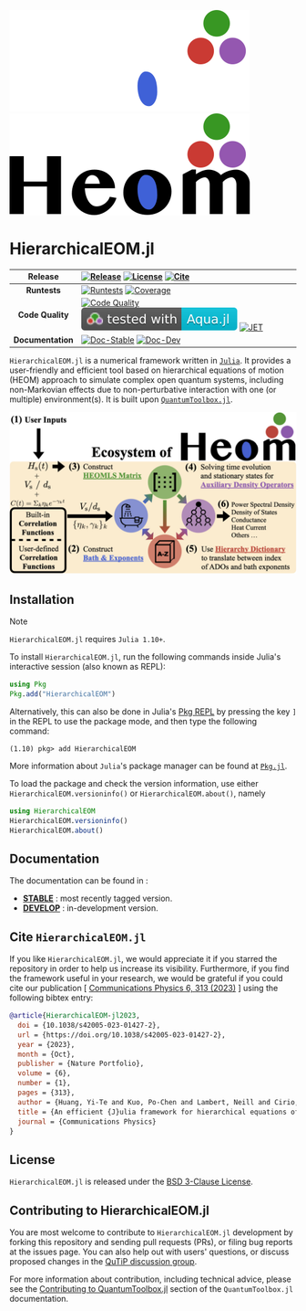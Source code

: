 ![Fancy logo](./docs/src/assets/logo-dark.png#gh-dark-mode-only)
![Fancy logo](./docs/src/assets/logo.png#gh-light-mode-only)

# HierarchicalEOM.jl

| **Release**       | [![Release][release-img]][release-url] [![License][license-img]][license-url] [![Cite][cite-img]][cite-url] |
|:-----------------:|:-------------|
| **Runtests**      | [![Runtests][runtests-img]][runtests-url] [![Coverage][codecov-img]][codecov-url] |
| **Code Quality**  | [![Code Quality][code-quality-img]][code-quality-url] [![Aqua QA][aqua-img]][aqua-url] [![JET][jet-img]][jet-url] |
| **Documentation** | [![Doc-Stable][docs-stable-img]][docs-stable-url] [![Doc-Dev][docs-develop-img]][docs-develop-url] |

[release-img]: https://img.shields.io/github/release/qutip/HierarchicalEOM.jl.svg
[release-url]: https://github.com/qutip/HierarchicalEOM.jl/releases

[license-img]: https://img.shields.io/badge/license-New%20BSD-blue.svg
[license-url]: https://opensource.org/licenses/BSD-3-Clause

[cite-img]: https://img.shields.io/badge/cite-Commun._Phys._6%2C_313_(2023)-blue
[cite-url]: https://doi.org/10.1038/s42005-023-01427-2

[runtests-img]: https://github.com/qutip/HierarchicalEOM.jl/actions/workflows/Runtests.yml/badge.svg
[runtests-url]: https://github.com/qutip/HierarchicalEOM.jl/actions/workflows/Runtests.yml

[codecov-img]: https://codecov.io/gh/qutip/HierarchicalEOM.jl/graph/badge.svg?token=ICFVVNuLHW
[codecov-url]: https://codecov.io/gh/qutip/HierarchicalEOM.jl

[code-quality-img]: https://github.com/qutip/HierarchicalEOM.jl/actions/workflows/Code-Quality.yml/badge.svg 
[code-quality-url]: https://github.com/qutip/HierarchicalEOM.jl/actions/workflows/Code-Quality.yml

[aqua-img]: https://raw.githubusercontent.com/JuliaTesting/Aqua.jl/master/badge.svg
[aqua-url]: https://github.com/JuliaTesting/Aqua.jl

[jet-img]: https://img.shields.io/badge/%F0%9F%9B%A9%EF%B8%8F_tested_with-JET.jl-233f9a
[jet-url]: https://github.com/aviatesk/JET.jl

[docs-stable-img]: https://img.shields.io/badge/docs-stable-blue.svg
[docs-stable-url]: https://qutip.org/HierarchicalEOM.jl/stable/
[docs-develop-img]: https://img.shields.io/badge/docs-dev-blue.svg
[docs-develop-url]: https://qutip.org/HierarchicalEOM.jl/dev/

`HierarchicalEOM.jl` is a numerical framework written in [`Julia`](https://julialang.org/). It provides a user-friendly and efficient tool based on hierarchical equations of motion (HEOM) approach to simulate complex open quantum systems, including non-Markovian effects due to non-perturbative interaction with one (or multiple) environment(s). It is built upon [`QuantumToolbox.jl`](https://github.com/qutip/QuantumToolbox.jl).

![](./docs/src/assets/heom_ecosystem.jpeg)

## Installation

> [!NOTE]
> `HierarchicalEOM.jl` requires `Julia 1.10+`.

To install `HierarchicalEOM.jl`, run the following commands inside Julia's interactive session (also known as REPL):
```julia
using Pkg
Pkg.add("HierarchicalEOM")
```
Alternatively, this can also be done in Julia's [Pkg REPL](https://julialang.github.io/Pkg.jl/v1/getting-started/) by pressing the key `]` in the REPL to use the package mode, and then type the following command:
```julia-REPL
(1.10) pkg> add HierarchicalEOM
```
More information about `Julia`'s package manager can be found at [`Pkg.jl`](https://julialang.github.io/Pkg.jl/v1/).  

To load the package and check the version information, use either `HierarchicalEOM.versioninfo()` or `HierarchicalEOM.about()`, namely
```julia
using HierarchicalEOM
HierarchicalEOM.versioninfo()
HierarchicalEOM.about()
```

## Documentation
The documentation can be found in :
- [**STABLE**](https://qutip.org/HierarchicalEOM.jl/stable) : most recently tagged version.
- [**DEVELOP**](https://qutip.org/HierarchicalEOM.jl/dev/) : in-development version.

## Cite `HierarchicalEOM.jl`
If you like `HierarchicalEOM.jl`, we would appreciate it if you starred the repository in order to help us increase its visibility. Furthermore, if you find the framework useful in your research, we would be grateful if you could cite our publication [ [Communications Physics 6, 313 (2023)](https://doi.org/10.1038/s42005-023-01427-2)  ] using the following bibtex entry:
```bib
@article{HierarchicalEOM-jl2023,
  doi = {10.1038/s42005-023-01427-2},
  url = {https://doi.org/10.1038/s42005-023-01427-2},
  year = {2023},
  month = {Oct},
  publisher = {Nature Portfolio},
  volume = {6},
  number = {1},
  pages = {313},
  author = {Huang, Yi-Te and Kuo, Po-Chen and Lambert, Neill and Cirio, Mauro and Cross, Simon and Yang, Shen-Liang and Nori, Franco and Chen, Yueh-Nan},
  title = {An efficient {J}ulia framework for hierarchical equations of motion in open quantum systems},
  journal = {Communications Physics}
}
```

## License
`HierarchicalEOM.jl` is released under the [BSD 3-Clause License](./LICENSE.md).

## Contributing to HierarchicalEOM.jl

You are most welcome to contribute to `HierarchicalEOM.jl` development by forking this repository and sending pull requests (PRs), or filing bug reports at the issues page. You can also help out with users' questions, or discuss proposed changes in the [QuTiP discussion group](https://groups.google.com/g/qutip).

For more information about contribution, including technical advice, please see the [Contributing to QuantumToolbox.jl](https://qutip.org/QuantumToolbox.jl/stable/resources/contributing) section of the `QuantumToolbox.jl` documentation.

